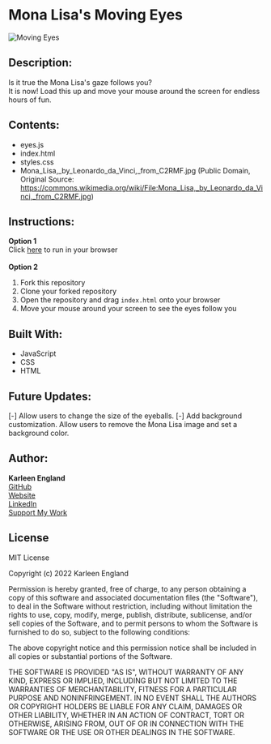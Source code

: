 # Mona Lisa's Moving Eyes

![Moving Eyes](https://user-images.githubusercontent.com/99510271/167272111-2bc81e5d-6156-487a-94b4-b50c2ca24512.gif)


## Description:
Is it true the Mona Lisa's gaze follows you?<br>
It is now! Load this up and move your mouse around the screen for endless hours of fun.

## Contents:
- eyes.js
- index.html
- styles.css
- Mona_Lisa,_by_Leonardo_da_Vinci,_from_C2RMF.jpg (Public Domain, Original Source: https://commons.wikimedia.org/wiki/File:Mona_Lisa,_by_Leonardo_da_Vinci,_from_C2RMF.jpg)

## Instructions:
**Option 1**
<br>
Click <a href="https://ksengland.github.io/Moving-Eyes/" target="_blank">here</a> to run in your browser
<br><br>
**Option 2**
1. Fork this repository
2. Clone your forked repository
3. Open the repository and drag `index.html` onto your browser
4. Move your mouse around your screen to see the eyes follow you

## Built With:
- JavaScript
- CSS
- HTML

## Future Updates:
[-] Allow users to change the size of the eyeballs.
[-] Add background customization. Allow users to remove the Mona Lisa image and set a background color.

## Author:
**Karleen England**
<br>
<a href="https://github.com/ksengland" target="_blank">GitHub</a>
<br>
<a href="https://ksengland.github.io" target="_blank">Website</a>
<br>
<a href="https://www.linkedin.com/in/karleenengland/" target="_blank">LinkedIn</a>
<br>
<a href="https://www.buymeacoffee.com/ksengland" target="_blank">Support My Work</a>

## License
MIT License

Copyright (c) 2022 Karleen England

Permission is hereby granted, free of charge, to any person obtaining a copy
of this software and associated documentation files (the "Software"), to deal
in the Software without restriction, including without limitation the rights
to use, copy, modify, merge, publish, distribute, sublicense, and/or sell
copies of the Software, and to permit persons to whom the Software is
furnished to do so, subject to the following conditions:

The above copyright notice and this permission notice shall be included in all
copies or substantial portions of the Software.

THE SOFTWARE IS PROVIDED "AS IS", WITHOUT WARRANTY OF ANY KIND, EXPRESS OR
IMPLIED, INCLUDING BUT NOT LIMITED TO THE WARRANTIES OF MERCHANTABILITY,
FITNESS FOR A PARTICULAR PURPOSE AND NONINFRINGEMENT. IN NO EVENT SHALL THE
AUTHORS OR COPYRIGHT HOLDERS BE LIABLE FOR ANY CLAIM, DAMAGES OR OTHER
LIABILITY, WHETHER IN AN ACTION OF CONTRACT, TORT OR OTHERWISE, ARISING FROM,
OUT OF OR IN CONNECTION WITH THE SOFTWARE OR THE USE OR OTHER DEALINGS IN THE
SOFTWARE.
